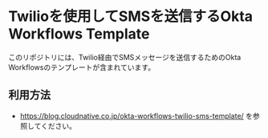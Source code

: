 # Twilioを使用してSMSを送信するOkta Workflows Template

このリポジトリには、Twilio経由でSMSメッセージを送信するためのOkta Workflowsのテンプレートが含まれています。

## 利用方法

- https://blog.cloudnative.co.jp/okta-workflows-twilio-sms-template/ を参照してください。
